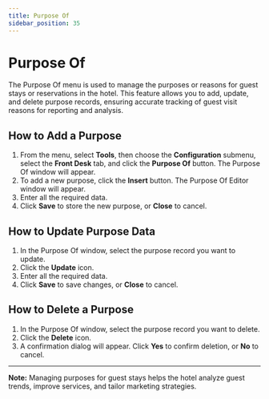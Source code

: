```yaml
---
title: Purpose Of
sidebar_position: 35
---
```


# Purpose Of

The Purpose Of menu is used to manage the purposes or reasons for guest stays or reservations in the hotel. This feature allows you to add, update, and delete purpose records, ensuring accurate tracking of guest visit reasons for reporting and analysis.

## How to Add a Purpose

1. From the menu, select **Tools**, then choose the **Configuration** submenu, select the **Front Desk** tab, and click the **Purpose Of** button. The Purpose Of window will appear.
2. To add a new purpose, click the **Insert** button. The Purpose Of Editor window will appear.
3. Enter all the required data.
4. Click **Save** to store the new purpose, or **Close** to cancel.

## How to Update Purpose Data

1. In the Purpose Of window, select the purpose record you want to update.
2. Click the **Update** icon.
3. Enter all the required data.
4. Click **Save** to save changes, or **Close** to cancel.

## How to Delete a Purpose

1. In the Purpose Of window, select the purpose record you want to delete.
2. Click the **Delete** icon.
3. A confirmation dialog will appear. Click **Yes** to confirm deletion, or **No** to cancel.

---

**Note:** Managing purposes for guest stays helps the hotel analyze guest trends, improve services, and tailor marketing strategies.
